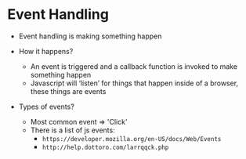 # Event Handling

- Event handling is making something happen

- How it happens?
  - An event is triggered and a callback function is invoked to make something happen
  - Javascript will ‘listen’ for things that happen inside of a browser, these things are events

- Types of events?
  - Most common event => 'Click'
  - There is a list of js events:  
    - `https://developer.mozilla.org/en-US/docs/Web/Events`
    - `http://help.dottoro.com/larrqqck.php`
